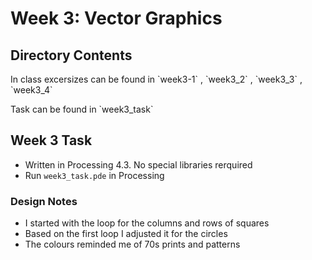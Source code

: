 # Week 3: Vector Graphics

## Directory Contents
<p> In class excersizes can be found in `week3-1` , `week3_2` , `week3_3` , `week3_4`</p>
<p> Task can be found in `week3_task`

## Week 3 Task
- Written in Processing 4.3. No special libraries rerquired
- Run `week3_task.pde` in Processing

### Design Notes
- I started with the loop for the columns and rows of squares
- Based on the first loop I adjusted it for the circles 
- The colours reminded me of 70s prints and patterns

